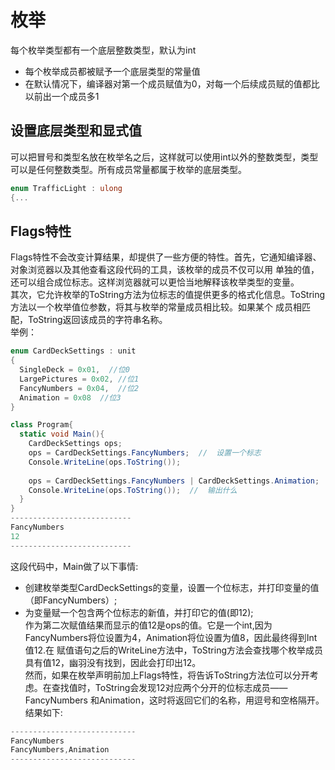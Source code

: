 # 枚举
每个枚举类型都有一个底层整数类型，默认为int
* 每个枚举成员都被赋予一个底层类型的常量值
* 在默认情况下，编译器对第一个成员赋值为0，对每一个后续成员赋的值都比以前出一个成员多1  
## 设置底层类型和显式值
可以把冒号和类型名放在枚举名之后，这样就可以使用int以外的整数类型，类型可以是任何整数类型。所有成员常量都属于枚举的底层类型。
```c#
enum TrafficLight : ulong
{...
```
## Flags特性
Flags特性不会改变计算结果，却提供了一些方便的特性。首先，它通知编译器、对象浏览器以及其他查看这段代码的工具，该枚举的成员不仅可以用
单独的值，还可以组合成位标志。这样浏览器就可以更恰当地解释该枚举类型的变量。  
其次，它允许枚举的ToString方法为位标志的值提供更多的格式化信息。ToString方法以一个枚举值位参数，将其与枚举的常量成员相比较。如果某个
成员相匹配，ToString返回该成员的字符串名称。  
举例：
```c#
enum CardDeckSettings : unit
{
  SingleDeck = 0x01,  //位0
  LargePictures = 0x02, //位1
  FancyNumbers = 0x04,  //位2
  Animation = 0x08  //位3
}

class Program{
  static void Main(){
    CardDeckSettings ops;
    ops = CardDeckSettings.FancyNumbers;  //  设置一个标志
    Console.WriteLine(ops.ToString());
    
    ops = CardDeckSettings.FancyNumbers | CardDeckSettings.Animation;
    Console.WriteLine(ops.ToString());  //  输出什么
  }
} 
---------------------------
FancyNumbers
12
---------------------------
```
这段代码中，Main做了以下事情:  
* 创建枚举类型CardDeckSettings的变量，设置一个位标志，并打印变量的值（即FancyNumbers）;  
* 为变量赋一个包含两个位标志的新值，并打印它的值(即12);  
作为第二次赋值结果而显示的值12是ops的值。它是一个int,因为FancyNumbers将位设置为4，Animation将位设置为值8，因此最终得到Int值12.在
赋值语句之后的WriteLine方法中，ToString方法会查找哪个枚举成员具有值12，幽羽没有找到，因此会打印出12。  
然而，如果在枚举声明前加上Flags特性，将告诉ToString方法位可以分开考虑。在查找值时，ToString会发现12对应两个分开的位标志成员——FancyNumbers
和Animation，这时将返回它们的名称，用逗号和空格隔开。  
结果如下:
```c#
----------------------------
FancyNumbers
FancyNumbers,Animation
----------------------------
```
